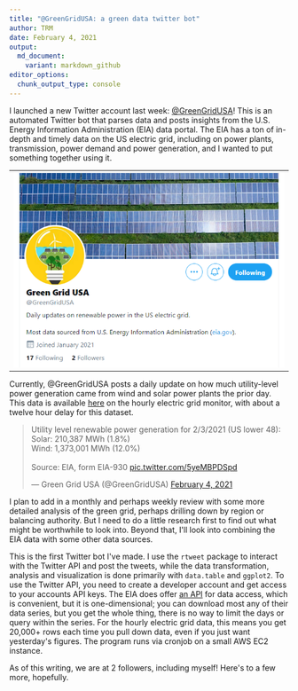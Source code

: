 ```yaml
---
title: "@GreenGridUSA: a green data twitter bot"
author: TRM
date: February 4, 2021
output:
  md_document:
    variant: markdown_github
editor_options: 
  chunk_output_type: console
---
```


I launched a new Twitter account last week: [@GreenGridUSA](https://twitter.com/GreenGridUSA)! This is an automated Twitter bot that parses data and posts insights from the U.S. Energy Information Administration (EIA) data portal. The EIA has a ton of in-depth and timely data on the US electric grid, including on power plants, transmission, power demand and power generation, and I wanted to put something together using it.

<table><tr><td align="center">
    <img src="/post-images/greengridusa/image1.PNG" />
</td></tr></table>


Currently, @GreenGridUSA posts a daily update on how much utility-level power generation came from wind and solar power plants the prior day. This data is available [here](https://www.eia.gov/beta/electricity/gridmonitor/dashboard/electric_overview/US48/US48) on the hourly electric grid monitor, with about a twelve hour delay for this dataset.

<blockquote class="twitter-tweet"><p lang="en" dir="ltr">Utility level renewable power generation for 2/3/2021 (US lower 48):<br>Solar: 210,387 MWh (1.8%)<br>Wind: 1,373,001 MWh (12.0%)<br><br>Source: EIA, form EIA-930 <a href="https://t.co/5yeMBPDSpd">pic.twitter.com/5yeMBPDSpd</a></p>&mdash; Green Grid USA (@GreenGridUSA) <a href="https://twitter.com/GreenGridUSA/status/1357403906872066049?ref_src=twsrc%5Etfw">February 4, 2021</a></blockquote> <script async src="https://platform.twitter.com/widgets.js" charset="utf-8"></script> 


I plan to add in a monthly and perhaps weekly review with some more detailed analysis of the green grid, perhaps drilling down by region or balancing authority. But I need to do a little research first to find out what might be worthwhile to look into. Beyond that, I'll look into combining the EIA data with some other data sources.

This is the first Twitter bot I've made. I use the `rtweet` package to interact with the Twitter API and post the tweets, while the data transformation, analysis and visualization is done primarily with `data.table` and `ggplot2`. To use the Twitter API, you need to create a developer account and get access to your accounts API keys. The EIA does offer [an API](https://www.eia.gov/opendata/) for data access, which is convenient, but it is one-dimensional; you can download most any of their data series, but you get the whole thing, there is no way to limit the days or query within the series. For the hourly electric grid data, this means you get 20,000+ rows each time you pull down data, even if you just want yesterday's figures. The program runs via cronjob on a small AWS EC2 instance.

As of this writing, we are at 2 followers, including myself! Here's to a few more, hopefully.










